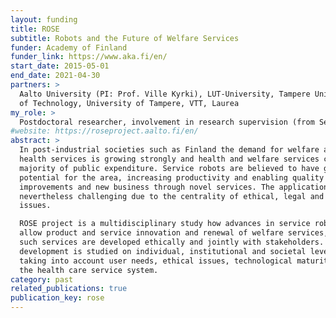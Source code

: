 ```yaml
---
layout: funding
title: ROSE
subtitle: Robots and the Future of Welfare Services
funder: Academy of Finland
funder_link: https://www.aka.fi/en/
start_date: 2015-05-01
end_date: 2021-04-30
partners: >
  Aalto University (PI: Prof. Ville Kyrki), LUT-University, Tampere University 
  of Technology, University of Tampere, VTT, Laurea
my_role: >
  Postdoctoral researcher, involvement in research supervision (from Sep 2017)
#website: https://roseproject.aalto.fi/en/
abstract: >
  In post-industrial societies such as Finland the demand for welfare and 
  health services is growing strongly and health and welfare services cover the 
  majority of public expenditure. Service robots are believed to have great 
  potential for the area, increasing productivity and enabling quality 
  improvements and new business through novel services. The application area is 
  nevertheless challenging due to the centrality of ethical, legal and social 
  issues.

  ROSE project is a multidisciplinary study how advances in service robotics 
  allow product and service innovation and renewal of welfare services, when 
  such services are developed ethically and jointly with stakeholders. The 
  development is studied on individual, institutional and societal levels, 
  taking into account user needs, ethical issues, technological maturity, and 
  the health care service system.
category: past
related_publications: true
publication_key: rose
---
```

